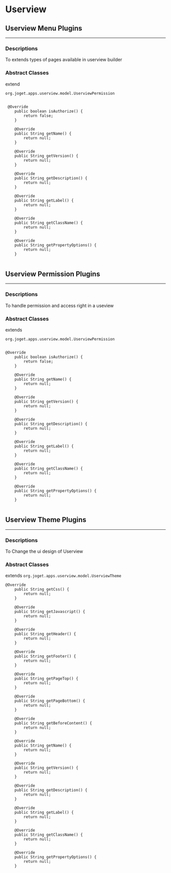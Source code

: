 # Userview 

## Userview Menu Plugins 

---

### Descriptions

To extends types of pages available in userview builder

### Abstract Classes 

extend

`org.joget.apps.userview.model.UserviewPermission`

```

 @Override
    public boolean isAuthorize() {
        return false;
    }

    @Override
    public String getName() {
        return null;
    }

    @Override
    public String getVersion() {
        return null;
    }

    @Override
    public String getDescription() {
        return null;
    }

    @Override
    public String getLabel() {
        return null;
    }

    @Override
    public String getClassName() {
        return null;
    }

    @Override
    public String getPropertyOptions() {
        return null;
    }
	
```

## Userview Permission Plugins 

---

### Descriptions

To handle permission and access right in a useview

### Abstract Classes

extends

`org.joget.apps.userview.model.UserviewPermission`

```

@Override
    public boolean isAuthorize() {
        return false;
    }

    @Override
    public String getName() {
        return null;
    }

    @Override
    public String getVersion() {
        return null;
    }

    @Override
    public String getDescription() {
        return null;
    }

    @Override
    public String getLabel() {
        return null;
    }

    @Override
    public String getClassName() {
        return null;
    }

    @Override
    public String getPropertyOptions() {
        return null;
    }
	
```

## Userview Theme Plugins

---

### Descriptions

To Change the ui design of Userview

### Abstract Classes

extends `org.joget.apps.userview.model.UserviewTheme`

```
@Override
    public String getCss() {
        return null;
    }

    @Override
    public String getJavascript() {
        return null;
    }

    @Override
    public String getHeader() {
        return null;
    }

    @Override
    public String getFooter() {
        return null;
    }

    @Override
    public String getPageTop() {
        return null;
    }

    @Override
    public String getPageBottom() {
        return null;
    }

    @Override
    public String getBeforeContent() {
        return null;
    }

    @Override
    public String getName() {
        return null;
    }

    @Override
    public String getVersion() {
        return null;
    }

    @Override
    public String getDescription() {
        return null;
    }

    @Override
    public String getLabel() {
        return null;
    }

    @Override
    public String getClassName() {
        return null;
    }

    @Override
    public String getPropertyOptions() {
        return null;
    }
	
```